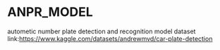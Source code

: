 # ANPR_MODEL
autometic number plate detection and recognition 
model
dataset link:https://www.kaggle.com/datasets/andrewmvd/car-plate-detection
